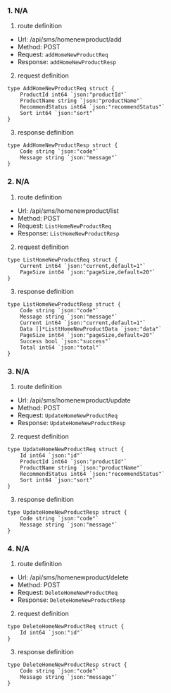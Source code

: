 ### 1. N/A

1. route definition

- Url: /api/sms/homenewproduct/add
- Method: POST
- Request: `addHomeNewProductReq`
- Response: `addHomeNewProductResp`

2. request definition



```golang
type AddHomeNewProductReq struct {
	ProductId int64 `json:"productId"`
	ProductName string `json:"productName"`
	RecommendStatus int64 `json:"recommendStatus"`
	Sort int64 `json:"sort"`
}
```


3. response definition



```golang
type AddHomeNewProductResp struct {
	Code string `json:"code"`
	Message string `json:"message"`
}
```

### 2. N/A

1. route definition

- Url: /api/sms/homenewproduct/list
- Method: POST
- Request: `ListHomeNewProductReq`
- Response: `ListHomeNewProductResp`

2. request definition



```golang
type ListHomeNewProductReq struct {
	Current int64 `json:"current,default=1"`
	PageSize int64 `json:"pageSize,default=20"`
}
```


3. response definition



```golang
type ListHomeNewProductResp struct {
	Code string `json:"code"`
	Message string `json:"message"`
	Current int64 `json:"current,default=1"`
	Data []*ListtHomeNewProductData `json:"data"`
	PageSize int64 `json:"pageSize,default=20"`
	Success bool `json:"success"`
	Total int64 `json:"total"`
}
```

### 3. N/A

1. route definition

- Url: /api/sms/homenewproduct/update
- Method: POST
- Request: `UpdateHomeNewProductReq`
- Response: `UpdateHomeNewProductResp`

2. request definition



```golang
type UpdateHomeNewProductReq struct {
	Id int64 `json:"id"`
	ProductId int64 `json:"productId"`
	ProductName string `json:"productName"`
	RecommendStatus int64 `json:"recommendStatus"`
	Sort int64 `json:"sort"`
}
```


3. response definition



```golang
type UpdateHomeNewProductResp struct {
	Code string `json:"code"`
	Message string `json:"message"`
}
```

### 4. N/A

1. route definition

- Url: /api/sms/homenewproduct/delete
- Method: POST
- Request: `DeleteHomeNewProductReq`
- Response: `DeleteHomeNewProductResp`

2. request definition



```golang
type DeleteHomeNewProductReq struct {
	Id int64 `json:"id"`
}
```


3. response definition



```golang
type DeleteHomeNewProductResp struct {
	Code string `json:"code"`
	Message string `json:"message"`
}
```

